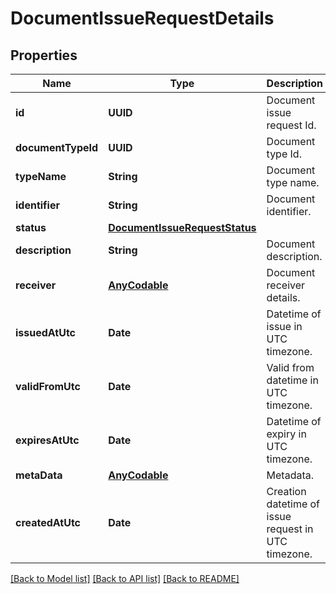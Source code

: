 # DocumentIssueRequestDetails

## Properties
Name | Type | Description | Notes
------------ | ------------- | ------------- | -------------
**id** | **UUID** | Document issue request Id. | 
**documentTypeId** | **UUID** | Document type Id. | 
**typeName** | **String** | Document type name. | 
**identifier** | **String** | Document identifier. | 
**status** | [**DocumentIssueRequestStatus**](DocumentIssueRequestStatus.md) |  | 
**description** | **String** | Document description. | 
**receiver** | [**AnyCodable**](.md) | Document receiver details. | 
**issuedAtUtc** | **Date** | Datetime of issue in UTC timezone. | 
**validFromUtc** | **Date** | Valid from datetime in UTC timezone. | 
**expiresAtUtc** | **Date** | Datetime of expiry in UTC timezone. | [optional] 
**metaData** | [**AnyCodable**](.md) | Metadata. | [optional] 
**createdAtUtc** | **Date** | Creation datetime of issue request in UTC timezone. | 

[[Back to Model list]](../README.md#documentation-for-models) [[Back to API list]](../README.md#documentation-for-api-endpoints) [[Back to README]](../README.md)


